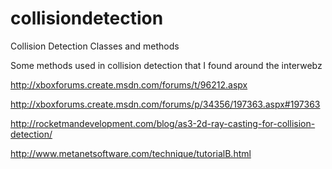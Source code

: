collisiondetection
==================

Collision Detection Classes and methods

Some methods used in collision detection that I found around the interwebz

http://xboxforums.create.msdn.com/forums/t/96212.aspx

http://xboxforums.create.msdn.com/forums/p/34356/197363.aspx#197363

http://rocketmandevelopment.com/blog/as3-2d-ray-casting-for-collision-detection/

http://www.metanetsoftware.com/technique/tutorialB.html
